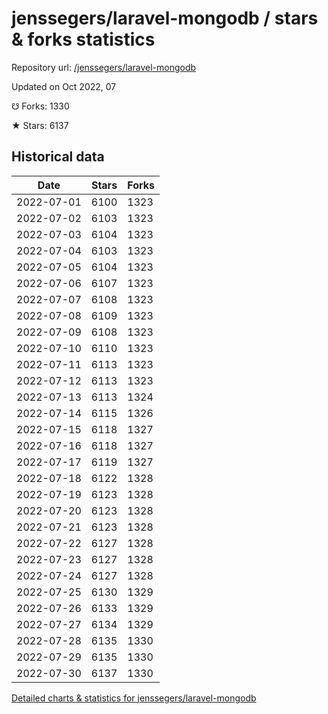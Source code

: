 # jenssegers/laravel-mongodb / stars & forks statistics

Repository url: [/jenssegers/laravel-mongodb](https://github.com/jenssegers/laravel-mongodb)

Updated on Oct 2022, 07

☋ Forks: 1330

★ Stars: 6137

## Historical data
| Date | Stars | Forks |
|------|-------|-------|
| 2022-07-01 | 6100 | 1323 | 
| 2022-07-02 | 6103 | 1323 | 
| 2022-07-03 | 6104 | 1323 | 
| 2022-07-04 | 6103 | 1323 | 
| 2022-07-05 | 6104 | 1323 | 
| 2022-07-06 | 6107 | 1323 | 
| 2022-07-07 | 6108 | 1323 | 
| 2022-07-08 | 6109 | 1323 | 
| 2022-07-09 | 6108 | 1323 | 
| 2022-07-10 | 6110 | 1323 | 
| 2022-07-11 | 6113 | 1323 | 
| 2022-07-12 | 6113 | 1323 | 
| 2022-07-13 | 6113 | 1324 | 
| 2022-07-14 | 6115 | 1326 | 
| 2022-07-15 | 6118 | 1327 | 
| 2022-07-16 | 6118 | 1327 | 
| 2022-07-17 | 6119 | 1327 | 
| 2022-07-18 | 6122 | 1328 | 
| 2022-07-19 | 6123 | 1328 | 
| 2022-07-20 | 6123 | 1328 | 
| 2022-07-21 | 6123 | 1328 | 
| 2022-07-22 | 6127 | 1328 | 
| 2022-07-23 | 6127 | 1328 | 
| 2022-07-24 | 6127 | 1328 | 
| 2022-07-25 | 6130 | 1329 | 
| 2022-07-26 | 6133 | 1329 | 
| 2022-07-27 | 6134 | 1329 | 
| 2022-07-28 | 6135 | 1330 | 
| 2022-07-29 | 6135 | 1330 | 
| 2022-07-30 | 6137 | 1330 | 


[Detailed charts & statistics for jenssegers/laravel-mongodb](https://reviewgithub.com/rep/jenssegers/laravel-mongodb)
